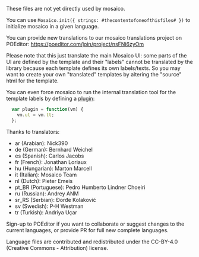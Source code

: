 ﻿These files are not yet directly used by mosaico.

You can use ```Mosaico.init({ strings: #thecontentofoneofthisfiles# })``` to initialize mosaico in a given language.

You can provide new translations to our mosaico translations project on POEditor: https://poeditor.com/join/project/nsFNi6zyOm

Please note that this just translate the main Mosaico UI: some parts of the UI are defined by the template and their "labels" cannot be translated by the library because each template defines its own labels/texts. So you may want to create your own "translated" templates by altering the "source" html for the template.

You can even force mosaico to run the internal translation tool for the template labels by defining a [plugin](https://github.com/voidlabs/mosaico/wiki/Mosaico-Plugins):
```javascript
  var plugin = function(vm) {
    vm.ut = vm.tt;
  };
```

Thanks to translators:

- ar (Arabian): Nick390
- de (German): Bernhard Weichel
- es (Spanish): Carlos Jacobs
- fr (French): Jonathan Loriaux
- hu (Hungarian): Marton Marcell
- it (Italian): Mosaico Team
- nl (Dutch): Pieter Emeis
- pt_BR (Portuguese): Pedro Humberto Lindner Choeiri
- ru (Russian): Andrey ANM
- sr_RS (Serbian): Đorđe Kolaković
- sv (Swedish): P-H Westman
- tr (Turkish): Andriya Uçar

Sign-up to POEditor if you want to collaborate or suggest changes to the current languages, or provide PR for full new complete languages.

Language files are contributed and redistributed under the CC-BY-4.0 (Creative Commons - Attribution) license.

